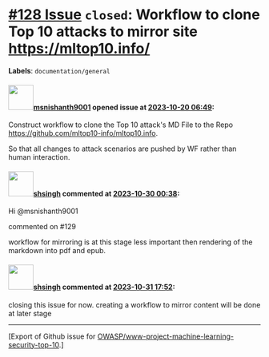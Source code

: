 # [\#128 Issue](https://github.com/OWASP/www-project-machine-learning-security-top-10/issues/128) `closed`: Workflow to clone Top 10 attacks to mirror site https://mltop10.info/
**Labels**: `documentation/general`


#### <img src="https://avatars.githubusercontent.com/u/49409979?u=069bd6928cc6b4b478a304e0eb660ad4cb9cb505&v=4" width="50">[msnishanth9001](https://github.com/msnishanth9001) opened issue at [2023-10-20 06:49](https://github.com/OWASP/www-project-machine-learning-security-top-10/issues/128):

Construct workflow to clone the Top 10 attack's MD File to the Repo https://github.com/mltop10-info/mltop10.info. 

So that all changes to attack scenarios are pushed by WF rather than human interaction.

#### <img src="https://avatars.githubusercontent.com/u/412800?v=4" width="50">[shsingh](https://github.com/shsingh) commented at [2023-10-30 00:38](https://github.com/OWASP/www-project-machine-learning-security-top-10/issues/128#issuecomment-1784306108):

Hi @msnishanth9001 

commented on #129 

workflow for mirroring is at this stage less important then rendering of the markdown into pdf and epub.

#### <img src="https://avatars.githubusercontent.com/u/412800?v=4" width="50">[shsingh](https://github.com/shsingh) commented at [2023-10-31 17:52](https://github.com/OWASP/www-project-machine-learning-security-top-10/issues/128#issuecomment-1787706784):

closing this issue for now. creating a workflow to mirror content will be done at later stage


-------------------------------------------------------------------------------



[Export of Github issue for [OWASP/www-project-machine-learning-security-top-10](https://github.com/OWASP/www-project-machine-learning-security-top-10).]
